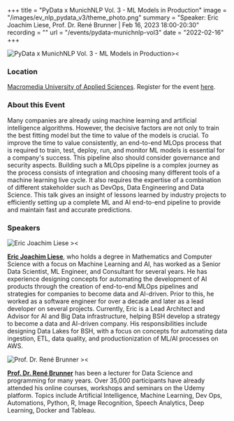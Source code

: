 +++
title = "PyData x MunichNLP Vol. 3 - ML Models in Production"
image = "/images/ev_nlp_pydata_v3/theme_photo.png"
summary = "Speaker: Eric Joachim Liese, Prof. Dr. René Brunner | Feb 16, 2023 18:00-20:30"
recording = ""
url = "/events/pydata-munichnlp-vol3"
date = "2022-02-16"
+++

<!--more-->

![PyData x MunichNLP Vol. 3 - ML Models in Production><](/images/ev_nlp_pydata_v3/theme_photo.png)

### Location

[Macromedia University of Applied Sciences](https://www.google.com/maps/search/?api=1&query=48.147476%2C%2011.555129). Register for the event [here](https://www.meetup.com/pydata-munchen/events/290454740/?_xtd=gqFyqTMyNjU0NTQxOKFwo2FwaQ%253D%253D&from=ref).


### About this Event

Many companies are already using machine learning and artificial intelligence algorithms. However, the decisive factors are not only to train the best fitting model but the time to value of the models is crucial. To improve the time to value consistently, an end-to-end MLOps process that is required to train, test, deploy, run, and monitor ML models is essential for a company's success. This pipeline also should consider governance and security aspects. Building such a MLOps pipeline is a complex journey as the process consists of integration and choosing many different tools of a machine learning live cycle. It also requires the expertise of a combination of different stakeholder such as DevOps, Data Engineering and Data Science. This talk gives an insight of lessons learned by industry projects to efficiently setting up a complete ML and AI end-to-end pipeline to provide and maintain fast and accurate predictions.

### Speakers

![Eric Joachim Liese ><](https://media.licdn.com/dms/image/C5603AQEmpLOC9xf8nA/profile-displayphoto-shrink_800_800/0/1516895838564?e=2147483647&v=beta&t=QnqHWOSaMxwbjJFLaKnTlxy9g7aOUENZufiPkLyZbFk)

[**Eric Joachim Liese**](https://de.linkedin.com/in/achimliese), who holds a degree in Mathematics and Computer Science with a focus on Machine Learning and AI, has worked as a Senior Data Scientist, ML Engineer, and Consultant for several years. He has experience designing concepts for automating the development of AI products through the creation of end-to-end MLOps pipelines and strategies for companies to become data and AI-driven. Prior to this, he worked as a software engineer for over a decade and later as a lead developer on several projects. Currently, Eric is a Lead Architect and Advisor for AI and Big Data infrastructure, helping BSH develop a strategy to become a data and AI-driven company. His responsibilities include designing Data Lakes for BSH, with a focus on concepts for automating data ingestion, ETL, data quality, and productionization of ML/AI processes on AWS.

![Prof. Dr. René Brunner ><](https://media.licdn.com/dms/image/D4E03AQECRTG7XmHfPg/profile-displayphoto-shrink_800_800/0/1672841740519?e=2147483647&v=beta&t=pewuW-wBk-ks1Utq6ehUgXjDm3c9p-ORdPNhMAYyK0Y)

[**Prof. Dr. René Brunner**](https://www.macromedia-fachhochschule.de/de/menschen/rene-brunner/) has been a lecturer for Data Science and programming for many years. Over 35,000 participants have already attended his online courses, workshops and seminars on the Udemy platform. Topics include Artificial Intelligence, Machine Learning, Dev Ops, Automations, Python, R, Image Recognition, Speech Analytics, Deep Learning, Docker and Tableau.